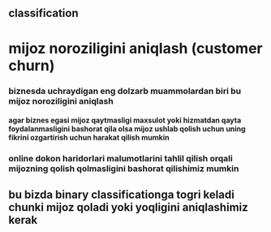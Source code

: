 ## classification
# mijoz noroziligini aniqlash (customer churn)
### biznesda uchraydigan eng dolzarb muammolardan biri bu mijoz noroziligini aniqlash
#### agar biznes egasi mijoz qaytmasligi maxsulot yoki hizmatdan qayta foydalanmasligini bashorat qila olsa mijoz ushlab qolish uchun uning fikrini ozgartirish uchun harakat qilish mumkin 
### online dokon haridorlari malumotlarini tahlil qilish orqali mijozning qolish qolmasligini bashorat qilishimiz mumkin 
## bu bizda binary classificationga togri keladi chunki mijoz qoladi yoki yoqligini aniqlashimiz kerak
